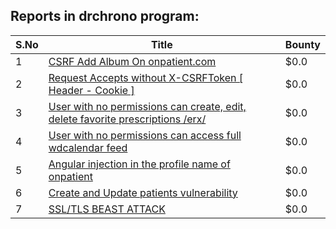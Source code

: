 ## Reports in drchrono program:
| S.No | Title | Bounty |
| ---- | ----- | ------ |
| 1 | [CSRF  Add Album On  onpatient.com ](https://hackerone.com/reports/99647) | $0.0 |
| 2 | [Request Accepts without X-CSRFToken  [ Header - Cookie ]](https://hackerone.com/reports/99857) | $0.0 |
| 3 | [User with no permissions can create, edit, delete favorite prescriptions /erx/](https://hackerone.com/reports/142101) | $0.0 |
| 4 | [User with no permissions can access full wdcalendar feed](https://hackerone.com/reports/141541) | $0.0 |
| 5 | [Angular injection in the profile name of onpatient](https://hackerone.com/reports/141240) | $0.0 |
| 6 | [Create and Update patients vulnerability](https://hackerone.com/reports/59505) | $0.0 |
| 7 | [SSL/TLS BEAST ATTACK](https://hackerone.com/reports/141115) | $0.0 |